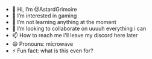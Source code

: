 - 👋 Hi, I’m @AstardGrimoire
- 👀 I’m interested in gaming
- 🌱 I’m not learning anything at the moment
- 💞️ I’m looking to collaborate on uuuuh everything i can
- 📫 How to reach me i'll leave my discord here later
- 😄 Pronouns: microwave
- ⚡ Fun fact: what is this even for?

<!---
AstardGrimoire/AstardGrimoire is a ✨ special ✨ repository because its `README.md` (this file) appears on your GitHub profile.
You can click the Preview link to take a look at your changes.
--->

